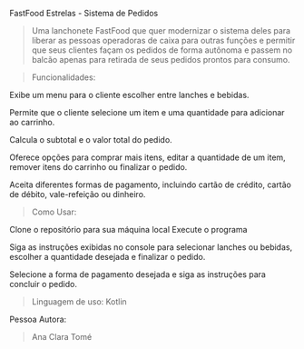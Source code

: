 FastFood Estrelas - Sistema de Pedidos

>Uma lanchonete FastFood que quer modernizar o sistema deles para
liberar as pessoas operadoras de caixa para outras funções e permitir que
seus clientes façam os pedidos de forma autônoma e passem no balcão
apenas para retirada de seus pedidos prontos para consumo.

>Funcionalidades: 

Exibe um menu para o cliente escolher entre lanches e bebidas.

Permite que o cliente selecione um item e uma quantidade para adicionar ao carrinho.

Calcula o subtotal e o valor total do pedido.

Oferece opções para comprar mais itens, editar a quantidade de um item, remover itens do carrinho ou finalizar o pedido.

Aceita diferentes formas de pagamento, incluindo cartão de crédito, cartão de débito, vale-refeição ou dinheiro.

>Como Usar:

Clone o repositório para sua máquina local
Execute o programa

Siga as instruções exibidas no console para selecionar lanches ou bebidas, escolher a quantidade desejada e finalizar o pedido.

Selecione a forma de pagamento desejada e siga as instruções para concluir o pedido.

>Linguagem de uso: Kotlin

Pessoa Autora: 

> Ana Clara Tomé